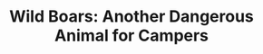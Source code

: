 ---
layout: community
category: community
title: "Wild Boars: Another Dangerous Animal for Campers"
description: " I hear alot of talk about dogs and bears information. But what if you are camping and biking through wild boar territory. In my part of the world they have been known to attack people. Just curious. "
isTopLevel: false
isSingleLevel: false
isArticle: false
datePublished: 2022-06-24 21:10:00 +0300
dateModified: 2022-06-24 21:10:00 +0300
published: false
---